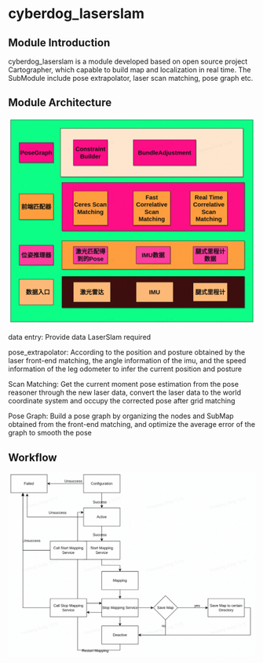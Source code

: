 # cyberdog_laserslam

## Module Introduction

cyberdog_laserslam is a module developed based on open source project Cartographer, which capable to build map and localization in real time. The SubModule include pose extrapolator, laser scan matching, pose graph etc.

## Module Architecture

![](./image/cyberdog_laserslam/Structure.jpg)

data entry: Provide data LaserSlam required

pose_extrapolator: According to the position and posture obtained by the laser front-end matching, the angle information of the imu, and the speed information of the leg odometer to infer the current position and posture

Scan Matching: Get the current moment pose estimation from the pose reasoner through the new laser data, convert the laser data to the world coordinate system and occupy the corrected pose after grid matching

Pose Graph: Build a pose graph by organizing the nodes and SubMap obtained from the front-end matching, and optimize the average error of the graph to smooth the pose

## Workflow

![](./image/cyberdog_laserslam/LaserSlam.jpg)